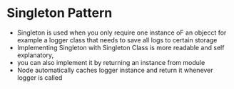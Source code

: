 # Singleton Pattern

- Singleton is used when you only require one instance oF an objecct for example a logger class that needs to save all logs to certain storage
- Implementing Singleton with Singleton Class is more readable and self explanatory,
- you can also implement it by returning an instance from module
- Node automatically caches logger instance and return it whenever logger is called

